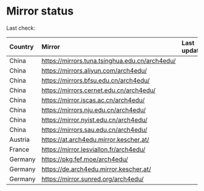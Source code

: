 <script src="./time.js"></script>
# Mirror status
Last check: <script type="text/javascript">localize(1742793820.4387577);</script>

|Country|Mirror|Last update|
|:------|:-----|:----------|
|China|https://mirrors.tuna.tsinghua.edu.cn/arch4edu/|<script type="text/javascript">localize(1742711977);</script>|
|China|https://mirrors.aliyun.com/arch4edu/|<script type="text/javascript">localize(1742711977);</script>|
|China|https://mirrors.bfsu.edu.cn/arch4edu/|<script type="text/javascript">localize(1742711977);</script>|
|China|https://mirrors.cernet.edu.cn/arch4edu/|<script type="text/javascript">localize(1742711977);</script>|
|China|https://mirror.iscas.ac.cn/arch4edu/|<script type="text/javascript">localize(1742711977);</script>|
|China|https://mirrors.nju.edu.cn/arch4edu/|<script type="text/javascript">localize(1742711977);</script>|
|China|https://mirror.nyist.edu.cn/arch4edu/|<script type="text/javascript">localize(1742711977);</script>|
|China|https://mirrors.sau.edu.cn/arch4edu/|<script type="text/javascript">localize(1731653531);</script>|
|Austria|https://at.arch4edu.mirror.kescher.at/|<script type="text/javascript">localize(1742711977);</script>|
|France|https://mirror.lesviallon.fr/arch4edu/|<script type="text/javascript">localize(1742711977);</script>|
|Germany|https://pkg.fef.moe/arch4edu/|<script type="text/javascript">localize(1742711977);</script>|
|Germany|https://de.arch4edu.mirror.kescher.at/|<script type="text/javascript">localize(1742711977);</script>|
|Germany|https://mirror.sunred.org/arch4edu/|<script type="text/javascript">localize(1742711977);</script>|

<script src="./tablefilter/tablefilter.js"></script>
<script src="./table.js"></script>